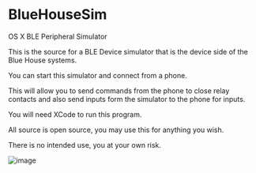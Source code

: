 # BlueHouseSim
OS X BLE Peripheral Simulator

This is the source for a BLE Device simulator that is the device side of the Blue House systems.

You can start this simulator and connect from a phone.

This will allow you to send commands from the phone to close relay contacts and also send inputs form the simulator to the phone for inputs.

You will need XCode to run this program.

All source is open source, you may use this for anything you wish.

There is no intended use, you at your own risk.

![image](https://https://github.com/ThomasJay/BlueHouseSim/master/app.png)


